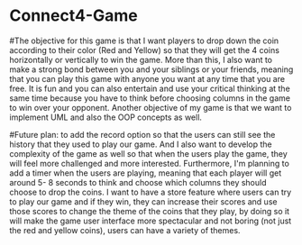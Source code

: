 # Connect4-Game

#The objective for this game is that I want players to drop down the coin according to their color (Red and Yellow) so that they will get the 4 coins horizontally or vertically to win the game. More than this, I also want to make a strong bond between you and your siblings or your friends, meaning that you can play this game with anyone you want at any time that you are free. It is fun and you can also entertain and use your critical thinking at the same time because you have to think before choosing columns in the game to win over your opponent. Another objective of my game is that we want to implement UML and also the OOP concepts as well. 

#Future plan: to add the record option so that the users can still see the history that they used to play our game. And I also want to develop the complexity of the game as well so that when the users play the game, they will feel more challenged and more interested. Furthermore, I'm planning to add a timer when the users are playing, meaning that each player will get around 5- 8 seconds to think and choose which columns they should choose to drop the coins. I want to have a store feature where users can try to play our game and if they win, they can increase their scores and use those scores to change the theme of the coins that they play, by doing so it will make the game user interface more spectacular and not boring (not just the red and yellow coins), users can have a variety of themes.
